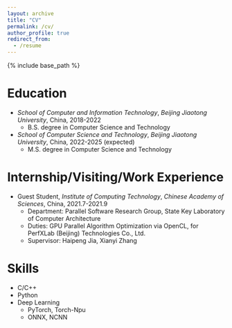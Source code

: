 ```yaml
---
layout: archive
title: "CV"
permalink: /cv/
author_profile: true
redirect_from:
  - /resume
---
```


{% include base_path %}

Education
======
* *School of Computer and Information Technology*, *Beijing Jiaotong University*, China, 2018-2022
  * B.S. degree in Computer Science and Technology
* *School of Computer Science and Technology*, *Beijing Jiaotong University*, China, 2022-2025 (expected)
  * M.S. degree in Computer Science and Technology
<!-- * Ph.D in Version Control Theory, GitHub University, 2018 (expected) -->

Internship/Visiting/Work Experience
======
* Guest Student, *Institute of Computing Technology*, *Chinese Academy of Sciences*, China, 2021.7-2021.9
  * Department: Parallel Software Research Group, State Key Laboratory of Computer Architecture
  * Duties: GPU Parallel Algorithm Optimization via OpenCL, for PerfXLab (Beijing) Technologies Co., Ltd.
  * Supervisor: Haipeng Jia, Xianyi Zhang

Skills
======
* C/C++
* Python
* Deep Learning
  * PyTorch, Torch-Npu
  * ONNX, NCNN

<!--
Publications
======
  <ul>{% for post in site.publications %}
    {% include archive-single-cv.html %}
  {% endfor %}</ul>
  -->
